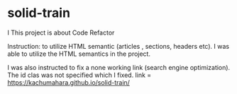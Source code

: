 # solid-train
I This project is about Code Refactor

Instruction: to utilize HTML semantic (articles , sections, headers etc).
I was able to utilize the HTML semantics in the project.

I was also instructed to fix a none working link (search engine optimization). The id clas was not specified which I fixed.
link = https://kachumahara.github.io/solid-train/

